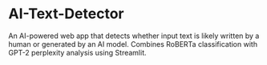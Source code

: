 # AI-Text-Detector
An AI-powered web app that detects whether input text is likely written by a human or generated by an AI model. Combines RoBERTa classification with GPT-2 perplexity analysis using Streamlit.
